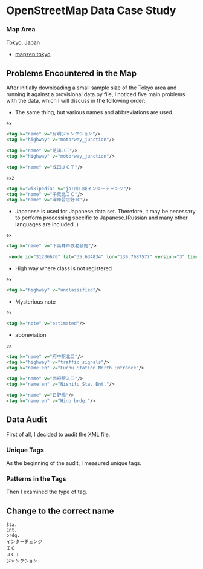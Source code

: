 # OpenStreetMap Data Case Study

### Map Area
Tokyo, Japan

- [mapzen tokyo](https://mapzen.com/data/metro-extracts/metro/tokyo_japan/)

## Problems Encountered in the Map
After initially downloading a small sample size of the Tokyo area and running it against a provisional data.py file, I noticed five main problems with the data, which I will discuss in the following order:

<!-- まずは小さいデータを使用して、問題点を把握してみる。 -->
<!-- osmをxmlに変換する -->

- The same thing, but various names and abbreviations are used.

`ex`

```xml
<tag k="name" v="有明ジャンクション"/>
<tag k="highway" v="motorway_junction"/>

<tag k="name" v="芝浦JCT"/>
<tag k="highway" v="motorway_junction"/>

<tag k="name" v="成田ＪＣＴ"/>
```

`ex2`

```xml
<tag k="wikipedia" v="ja:川口東インターチェンジ"/>
<tag k="name" v="千葉北ＩＣ"/>
<tag k="name" v="湾岸習志野IC"/>
```

- Japanese is used for Japanese data set. Therefore, it may be necessary to perform processing specific to Japanese.(Russian and many other languages are included.
)

`ex`

```xml
<tag k="name" v="下高井戸敬老会館"/>

 <node id="31236676" lat="35.634834" lon="139.7687577" version="3" timestamp="2014-12-07T22:38:59Z" changeset="27322515" uid="571410" user="Павел Гетманцев"/>
```

- High way where class is not registered

`ex`

```xml
<tag k="highway" v="unclassified"/>
```

- Mysterious note

`ex`

```xml
<tag k="note" v="estimated"/>
```

- abbreviation

`ex`

```xml
<tag k="name" v="府中駅北口"/>
<tag k="highway" v="traffic_signals"/>
<tag k="name:en" v="Fuchu Station North Entrance"/>

<tag k="name" v="西府駅入口"/>
<tag k="name:en" v="Nishifu Sta. Ent."/>

<tag k="name" v="日野橋"/>
<tag k="name:en" v="Hino brdg."/>
```


## Data Audit
First of all, I decided to audit the XML file.


### Unique Tags
As the beginning of the audit, I measured unique tags.


### Patterns in the Tags
Then I examined the type of tag.

## Change to the correct name

```
Sta.
Ent.
brdg.
インターチェンジ
ＩＣ
ＪＣＴ
ジャンクション
```
